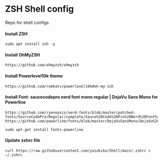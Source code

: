 # ZSH Shell config
Repo for shell configs



#### Install ZSH
```
sudo apt install zsh -y
```
#### Install OhMyZSH
```
https://github.com/ohmyzsh/ohmyzsh
```
#### Install Powerlevel10k theme
```
https://github.com/romkatv/powerlevel10k#oh-my-zsh
```
#### Install Font: saucecodepro nerd font mono regular | DejaVu Sans Mono for Powerline
```
https://github.com/ryanoasis/nerd-fonts/blob/master/patched-fonts/SourceCodePro/Regular/complete/Sauce%20Code%20Pro%20Nerd%20Font%20Complete%20Mono.ttf
https://github.com/powerline/fonts/blob/master/DejaVuSansMono/DejaVu%20Sans%20Mono%20for%20Powerline.ttf
```
```
sudo apt-get install fonts-powerline
```

#### Update zshrc file
```
curl https://raw.githubusercontent.com/yuzukiko/Shell/main/.zshrc > ~/.zshrc
```
